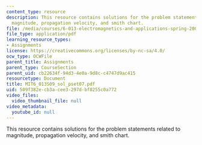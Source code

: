 ```yaml
---
content_type: resource
description: This resource contains solutions for the problem statements related to
  magnitude, propagation velocity, and smith chart.
file: /media/courses/6-013-electromagnetics-and-applications-spring-2009/509f382ecb3acee3297dbf8255c0a772_MIT6_013S09_sol_pset07.pdf
file_type: application/pdf
learning_resource_types:
- Assignments
license: https://creativecommons.org/licenses/by-nc-sa/4.0/
ocw_type: OCWFile
parent_title: Assignments
parent_type: CourseSection
parent_uid: cb22634f-94d3-4e0a-9d8c-c4747d9ac415
resourcetype: Document
title: MIT6_013S09_sol_pset07.pdf
uid: 509f382e-cb3a-cee3-297d-bf8255c0a772
video_files:
  video_thumbnail_file: null
video_metadata:
  youtube_id: null
---
```

This resource contains solutions for the problem statements related to magnitude, propagation velocity, and smith chart.